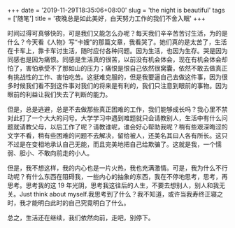 +++
date = '2019-11-29T18:35:06+08:00'
slug = 'the night is beautiful'
tags = ['随笔']
title = '夜晚总是如此美好，白天努力工作的我们不舍入眠'
+++

时间过得可真够快的，可是我们又能怎么办呢？每天我们辛辛苦苦讨生活，为的是什么？今天看《人物》写“卡嫂”的那篇文章，我看哭了。她们真的是太苦了，生活在卡车上，靠卡车讨生活，随时应付各种问题。因为生活，也因为生存。哭是因为同感也是因为痛恨。同感是生活真的很苦，以前没有机会体会，现在有机会体会却怕了，害怕承受不了那如山的压力；痛恨是恨自己依然很窝囊，依然不敢去做真正有挑战性的工作、害怕吃苦。这挺难克服的，但是我要逼自己去做这件事，因为很多时候我们看不到这件事对我们的将来是有利的，我们只注意到眼前的事物。因为眼前的利益让我们失去了判断的能力。

但是，总是逃避，总是不去做那些真正困难的工作，我们能够成长吗？我心里不禁对此打了一个大大的问号。大学学习中遇到难题就只会请教别人，生活中有什么问题就请教父母，以后工作了呢？请教谁呢，谁会好心帮助我呢？稍有些艰深晦涩的文字不看，稍有些困难的问题不去解决，留给被人，还美名其曰人各有所长。这只不过是在变相地承认自己无能，而且完美地把自己给欺骗了。这就是我，一个懦弱、胆小、不敢向前走的小人。

但是，我不想这样，我的内心也是一片火热，我也充满激情。可是，我为什么不行动呢？有什么东西在阻碍我，一些内心的抽象的东西，我在不停地思考，思考，再思考。思考我的这 19 年光阴，思考我这往后的人生，不要去想别人，别人和我无关。Just think about myself.我思考到了什么？我不知道，或许当我寿终正寝之时，我才能明白此时的自己究竟明白了什么。

总之，生活还在继续，我们依然向前，走吧，别停下。
